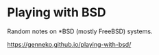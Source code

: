 # Playing with BSD
Random notes on \*BSD (mostly FreeBSD) systems.

https://genneko.github.io/playing-with-bsd/
